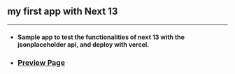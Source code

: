 ## my first app with Next 13
 ______________________________________________________________________________________________________________________________________

- #### Sample app to test the functionalities of next 13 with the jsonplaceholder api, and deploy with vercel.

- ### [ Preview Page ](https://next13-app-gold.vercel.app)


